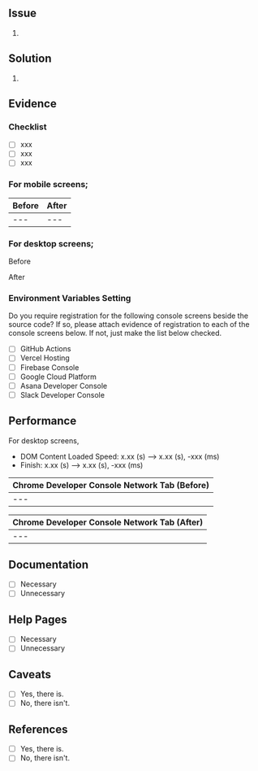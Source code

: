 ## Issue

1. 

## Solution

1. 

## Evidence

### Checklist

- [ ] xxx
- [ ] xxx
- [ ] xxx

### For mobile screens;

|Before|After|
|---|---|
|---|---|

### For desktop screens;

Before



After



### Environment Variables Setting

Do you require registration for the following console screens beside the source code? If so, please attach evidence of registration to each of the console screens below. If not, just make the list below checked.

- [ ] GitHub Actions
- [ ] Vercel Hosting
- [ ] Firebase Console
- [ ] Google Cloud Platform
- [ ] Asana Developer Console
- [ ] Slack Developer Console

## Performance

For desktop screens,

- DOM Content Loaded Speed: x.xx (s) --> x.xx (s), -xxx (ms)
- Finish: x.xx (s) --> x.xx (s), -xxx (ms)

|Chrome Developer Console Network Tab (Before)|
|---|
|---|

|Chrome Developer Console Network Tab (After)|
|---|
|---|

## Documentation

- [ ] Necessary
- [ ] Unnecessary

## Help Pages

- [ ] Necessary
- [ ] Unnecessary

## Caveats

- [ ] Yes, there is.
- [ ] No, there isn't.

## References

- [ ] Yes, there is.
- [ ] No, there isn't.

